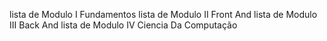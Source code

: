 lista de Modulo I Fundamentos
lista de Modulo II Front And
lista de Modulo III Back And
lista de Modulo IV Ciencia Da Computação
